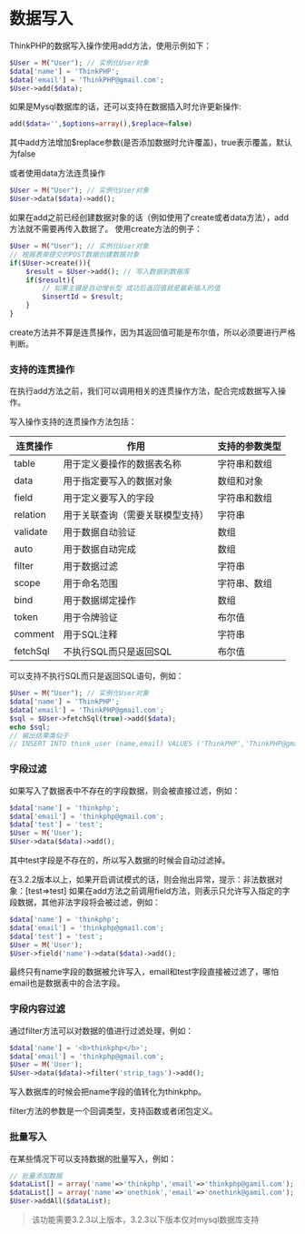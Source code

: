 # 数据写入

ThinkPHP的数据写入操作使用add方法，使用示例如下：

```php
$User = M("User"); // 实例化User对象
$data['name'] = 'ThinkPHP';
$data['email'] = 'ThinkPHP@gmail.com';
$User->add($data);
```
如果是Mysql数据库的话，还可以支持在数据插入时允许更新操作:

```php
add($data='',$options=array(),$replace=false)
```

其中add方法增加$replace参数(是否添加数据时允许覆盖)，true表示覆盖，默认为false

或者使用data方法连贯操作

```php
$User = M("User"); // 实例化User对象
$User->data($data)->add();
```

如果在add之前已经创建数据对象的话（例如使用了create或者data方法），add方法就不需要再传入数据了。 使用create方法的例子：

```php
$User = M("User"); // 实例化User对象
// 根据表单提交的POST数据创建数据对象
if($User->create()){
    $result = $User->add(); // 写入数据到数据库 
    if($result){
        // 如果主键是自动增长型 成功后返回值就是最新插入的值
        $insertId = $result;
    }
}
```
create方法并不算是连贯操作，因为其返回值可能是布尔值，所以必须要进行严格判断。

### 支持的连贯操作

在执行add方法之前，我们可以调用相关的连贯操作方法，配合完成数据写入操作。

写入操作支持的连贯操作方法包括：

|连贯操作	|作用	|支持的参数类型|
|----|-----|-----|
|table	|用于定义要操作的数据表名称	|字符串和数组|
|data	|用于指定要写入的数据对象	|数组和对象|
|field	|用于定义要写入的字段	|字符串和数组|
|relation	|用于关联查询（需要关联模型支持）	|字符串|
|validate	|用于数据自动验证	|数组|
|auto	|用于数据自动完成	|数组|
|filter	|用于数据过滤	|字符串|
|scope	|用于命名范围	|字符串、数组|
|bind	|用于数据绑定操作	|数组|
|token	|用于令牌验证	|布尔值|
|comment	|用于SQL注释	|字符串|
|fetchSql	|不执行SQL而只是返回SQL	|布尔值|

可以支持不执行SQL而只是返回SQL语句，例如：

```php
$User = M("User"); // 实例化User对象
$data['name'] = 'ThinkPHP';
$data['email'] = 'ThinkPHP@gmail.com';
$sql = $User->fetchSql(true)->add($data);
echo $sql;
// 输出结果类似于
// INSERT INTO think_user (name,email) VALUES ('ThinkPHP','ThinkPHP@gmail.com')
```

### 字段过滤

如果写入了数据表中不存在的字段数据，则会被直接过滤，例如：

```php
$data['name'] = 'thinkphp';
$data['email'] = 'thinkphp@gmail.com';
$data['test'] = 'test';
$User = M('User');
$User->data($data)->add();
```

其中test字段是不存在的，所以写入数据的时候会自动过滤掉。

在3.2.2版本以上，如果开启调试模式的话，则会抛出异常，提示：非法数据对象：[test=>test]
如果在add方法之前调用field方法，则表示只允许写入指定的字段数据，其他非法字段将会被过滤，例如：

```php
$data['name'] = 'thinkphp';
$data['email'] = 'thinkphp@gmail.com';
$data['test'] = 'test';
$User = M('User');
$User->field('name')->data($data)->add();
```

最终只有name字段的数据被允许写入，email和test字段直接被过滤了，哪怕email也是数据表中的合法字段。

### 字段内容过滤

通过filter方法可以对数据的值进行过滤处理，例如：

```php
$data['name'] = '<b>thinkphp</b>';
$data['email'] = 'thinkphp@gmail.com';
$User = M('User');
$User->data($data)->filter('strip_tags')->add();
```

写入数据库的时候会把name字段的值转化为thinkphp。

filter方法的参数是一个回调类型，支持函数或者闭包定义。

### 批量写入

在某些情况下可以支持数据的批量写入，例如：

```php
// 批量添加数据
$dataList[] = array('name'=>'thinkphp','email'=>'thinkphp@gamil.com');
$dataList[] = array('name'=>'onethink','email'=>'onethink@gamil.com');
$User->addAll($dataList);
```

>该功能需要3.2.3以上版本，3.2.3以下版本仅对mysql数据库支持

